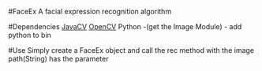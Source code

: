 #FaceEx
A facial expression recognition algorithm

#Dependencies
[JavaCV](http://code.google.com/p/javacv/)
[OpenCV](http://opencv.org/)
Python -(get the Image Module) - add python to bin

#Use
Simply create a FaceEx object and call the rec method with the image path(String) has the parameter